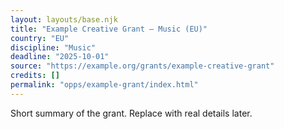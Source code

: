 ```yaml
---
layout: layouts/base.njk
title: "Example Creative Grant — Music (EU)"
country: "EU"
discipline: "Music"
deadline: "2025-10-01"
source: "https://example.org/grants/example-creative-grant"
credits: []
permalink: "opps/example-grant/index.html"
---
```

Short summary of the grant. Replace with real details later.
